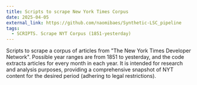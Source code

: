 ```yaml
---
title: Scripts to scrape New York Times Corpus
date: 2025-04-05
external_link: https://github.com/naomibaes/Synthetic-LSC_pipeline
tags:
  - SCRIPTS. Scrape NYT Corpus (1851-yesterday)
---
```


Scripts to scrape a corpus of articles from "The New York Times Developer Network". Possible year ranges are from 1851 to yesterday, and the code extracts articles for every month in each year. It is intended for research and analysis purposes, providing a comprehensive snapshot of NYT content for the desired period (adhering to legal restrictions).

<!--more-->

